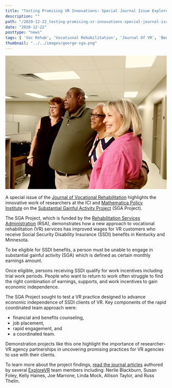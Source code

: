 ```yaml
---
title: "Testing Promising VR Innovations: Special Journal Issue Explores the Substantial Gainful Activity (SGA) Project Demonstration"
description: ""
path: "/2020-12-22_testing-promising-vr-innovations-special-journal-issue"
date: "2020-12-22"
posttype: "news"
tags: [ 'Voc Rehab', 'Vocational Rehabilitation', 'Journal Of VR', 'Benefits Counseling', 'Community Inclusion']
thumbnail: "../../images/george-sga.png"
---
```


![George, an SGA participant and VR customer, with a coordinated team of VR counselors. George works at Core Controls, a building automation systems provider.](../../images/george-sga.png)


A special issue of the [Journal of Vocational Rehabilitation](https://content.iospress.com/journals/journal-of-vocational-rehabilitation/53/3) highlights the innovative work of researchers at the ICI and [Mathematica Policy Institute](https://www.mathematica.org/our-publications-and-findings/projects/substantial-gainful-activity-sga-project-demonstration) on the [Substantial Gainful Activity Project](https://www.explorevr.org/returntoworkssdi) (SGA Project).

The SGA Project, which is funded by the [Rehabilitation Services Administration](https://www2.ed.gov/about/offices/list/osers/rsa/index.html) (RSA), demonstrates how a new approach to vocational rehabilitation (VR) services has improved wages for VR customers who receive Social Security Disability Insurance (SSDI) benefits in Kentucky and Minnesota.

To be eligible for SSDI benefits, a person must be unable to engage in substantial gainful activity (SGA) which is defined as certain monthly earnings amount.

Once eligible, persons receiving SSDI qualify for work incentives including trial work periods. People who want to return to work often struggle to find the right combination of earnings, supports, and work incentives to gain economic independence.

The SGA Project sought to test a VR practice designed to advance economic independence of SSDI clients of VR. Key components of the rapid coordinated team approach were:

*   financial and benefits counseling,
*   job placement,
*   rapid engagement, and
*   a coordinated team.

Demonstration projects like this one highlight the importance of researcher-VR agency partnerships in uncovering promising practices for VR agencies to use with their clients.

To learn more about the project findings, [read the journal articles](https://content.iospress.com/journals/journal-of-vocational-rehabilitation/53/3) authored by several [ExploreVR](https://www.explorevr.org/returntoworkssdi) team members including: Nerlie Blackburn, Susan Foley, Kelly Haines, Joe Marrone, Linda Mock, Allison Taylor, and Russ Thelin.